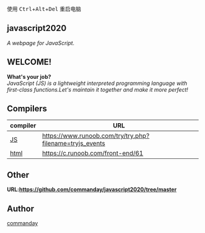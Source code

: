 使用 <kbd>Ctrl</kbd>+<kbd>Alt</kbd>+<kbd>Del</kbd> 重启电脑
## javascript2020
*A webpage for JavaScript.*
## WELCOME!
**What's your job?**
</br>
*JavaScript (JS) is a lightweight interpreted programming language with first-class functions.Let's maintain it together and make it more perfect!*
## Compilers
| compiler | URL |
| ------ | ------ |
| [JS](https://www.runoob.com/try/try.php?filename=tryjs_events) | https://www.runoob.com/try/try.php?filename=tryjs_events |
| [html](https://c.runoob.com/front-end/61) | https://c.runoob.com/front-end/61 |
## Other
__URL:https://github.com/commanday/javascript2020/tree/master__
## Author
[commanday](https://github.com/commanday)
